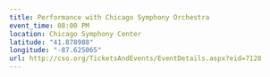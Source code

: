 ```yaml
---
title: Performance with Chicago Symphony Orchestra
event_time: 08:00 PM
location: Chicago Symphony Center
latitude: "41.878988"
longitude: "-87.625065"
url: http://cso.org/TicketsAndEvents/EventDetails.aspx?eid=7128
---
```

